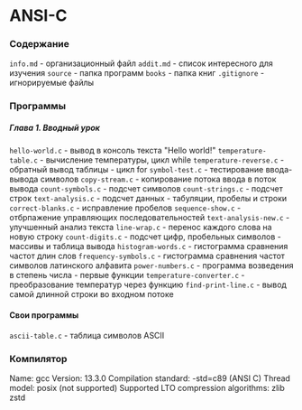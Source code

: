 # ANSI-C
### Содержание
`info.md` - организационный файл
`addit.md` - список интересного для изучения
`source` - папка программ
`books` - папка книг
`.gitignore` - игнорируемые файлы

### Программы
##### Глава 1. Вводный урок
`hello-world.c` - вывод в консоль текста "Hello world!"
`temperature-table.c` - вычисление температуры, цикл while
`temperature-reverse.c` - обратный вывод таблицы - цикл for
`symbol-test.c` - тестирование ввода-вывода символов
`copy-stream.c` - копирование потока ввода в поток вывода
`count-symbols.c` - подсчет символов
`count-strings.c` - подсчет строк
`text-analysis.c` - подсчет данных - табуляции, пробелы и строки
`correct-blanks.c` - исправление пробелов
`sequence-show.c` - отбрпажение управляющих последовательностей
`text-analysis-new.c` - улучшенный анализ текста
`line-wrap.c` - перенос каждого слова на новую строку
`count-digits.c` - подсчет цифр, пробельных символов - массивы и таблица вывода
`histogram-words.c` - гистограмма сравнения частот длин слов
`frequency-symbols.c` - гистограмма сравнения частот символов латинского алфавита 
`power-numbers.c` - программа возведения в степень числа - первые функции
`temperature-converter.c` - преобразование температур через функцию
`find-print-line.c` - вывод самой длинной строки во входном потоке

#### Свои программы
`ascii-table.c` - таблица символов ASCII

### Компилятор
Name: gcc
Version: 13.3.0
Compilation standard: -std=c89 (ANSI C)
Thread model: posix (not supported)
Supported LTO compression algorithms: zlib zstd